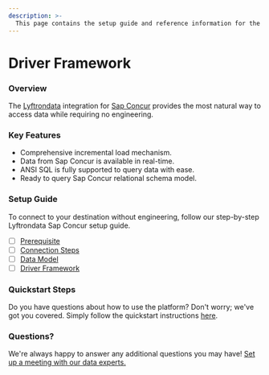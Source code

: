 ```yaml
---
description: >-
  This page contains the setup guide and reference information for the Sap Concur source connector.
---
```


# Driver Framework

### Overview

The [Lyftrondata](https://www.lyftrondata.com/) integration for [Sap Concur](None) provides the most natural way to access data while requiring no engineering.

### Key Features

* Comprehensive incremental load mechanism.
* Data from Sap Concur is available in real-time.&#x20;
* ANSI SQL is fully supported to query data with ease.
* Ready to query Sap Concur relational schema model.

### Setup Guide

To connect to your destination without engineering, follow our step-by-step Lyftrondata Sap Concur setup guide.

* [ ] [Prerequisite](../prerequisite.md)
* [ ] [Connection Steps](../connection-steps.md)
* [ ] [Data Model](../data-model/erd.md)
* [ ] [Driver Framework](../driver-framework/)

### Quickstart Steps

Do you have questions about how to use the platform? Don't worry; we've got you covered. Simply follow the quickstart instructions [here](../driver-framework/README.md).

### Questions? <a href="#questions" id="questions"></a>

We're always happy to answer any additional questions you may have! [Set up a meeting with our data experts.](https://www.lyftrondata.com/book-a-meeting/)


